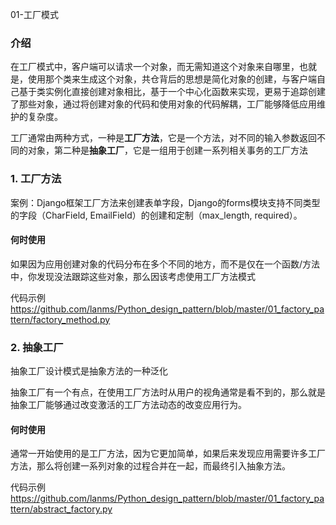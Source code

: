 01-工厂模式



### 介绍

在工厂模式中，客户端可以请求一个对象，而无需知道这个对象来自哪里，也就是，使用那个类来生成这个对象，共仓背后的思想是简化对象的创建，与客户端自己基于类实例化直接创建对象相比，基于一个中心化函数来实现，更易于追踪创建了那些对象，通过将创建对象的代码和使用对象的代码解耦，工厂能够降低应用维护的复杂度。

工厂通常由两种方式，一种是**工厂方法**，它是一个方法，对不同的输入参数返回不同的对象，第二种是**抽象工厂**，它是一组用于创建一系列相关事务的工厂方法

### 1. 工厂方法

案例：Django框架工厂方法来创建表单字段，Django的forms模块支持不同类型的字段（CharField, EmailField）的创建和定制（max_length, required）。

#### 何时使用

如果因为应用创建对象的代码分布在多个不同的地方，而不是仅在一个函数/方法中，你发现没法跟踪这些对象，那么因该考虑使用工厂方法模式

代码示例 <https://github.com/lanms/Python_design_pattern/blob/master/01_factory_pattern/factory_method.py>





### 2. 抽象工厂

抽象工厂设计模式是抽象方法的一种泛化



抽象工厂有一个有点，在使用工厂方法时从用户的视角通常是看不到的，那么就是抽象工厂能够通过改变激活的工厂方法动态的改变应用行为。



#### 何时使用

通常一开始使用的是工厂方法，因为它更加简单，如果后来发现应用需要许多工厂方法，那么将创建一系列对象的过程合并在一起，而最终引入抽象方法。



代码示例<https://github.com/lanms/Python_design_pattern/blob/master/01_factory_pattern/abstract_factory.py>



